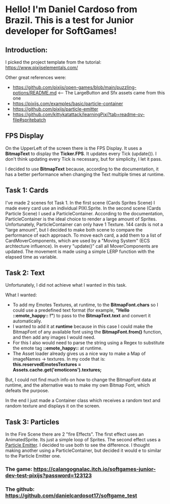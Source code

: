 # Hello! I'm Daniel Cardoso from Brazil. This is a test for Junior developer for SoftGames!

## Introduction:

I picked the project template from the tutorial:  https://www.pixijselementals.com/

 Other great references were: 
  - https://github.com/pixijs/open-games/blob/main/puzzling-potions/README.md  <-- The LargeButton and Sfx assets came from this one
  - https://pixijs.com/examples/basic/particle-container
  - https://github.com/pixijs/particle-emitter
  - https://github.com/kittykatattack/learningPixi?tab=readme-ov-file#spritebatch


## FPS Display

On the UpperLeft of the screen there is the FPS Display. It uses a **BitmapText** to display the **Ticker.FPS**.
It updates every Tick (update()). I don't think updating every Tick is necessary, but for simplicity, I let it pass.

I decided to use **BitmapText** because, according to the documentation, it has a better performance when changing the Text multiple times at runtime.

## Task 1: Cards

I've made 2 scenes fot Task 1.
In the first scene (Cards Sprites Scene) I made every card use an individual PIXI.Sprite.
In the second scene (Cards Particle Scene) I used a ParticleContainer.
According to the documentation, ParticleContainer is the ideal choice to render a large amount of Sprites. Unfortunately, ParticleContainer can only have 1 Texture.
144 cards is not a "large amount", but I decided to make both scene to compare the performance of each approach.
To move each card, a add them to a list of CardMoverComponents, which are used by a "Moving System" (ECS archtecture influence). In every "update()" call all MoverComponents are updated. The movement is made using a simple LERP function with the elapsed time as variable.

## Task 2: Text

Unfortunately, I did not achieve what I wanted in this task. 

What I wanted:
 - To add my Emotes Textures, at runtime, to the **BitmapFont.chars** so I could use a predefined text format (for example, **"Hello ::emote_happy:: !"**) to pass to the **BitmapText.text** and convert it automatically.
 - I wanted to add it at **runtime** because in this case I could make the BitmapFont of any available font using the **BitmapFont.from()** function, and then add any images I would need.
 - For this I also would need to parse the string using a Regex to substitute the emote tag **::emote_happy::** at runtime.
 - The Asset loader already gives us a nice way to make a Map of imageNames -> textures. In my code that is: **this.reservedEmotesTextures  =  Assets.cache.get('emoticons').textures;**

But, I could not find much info on how to change the BitmapFont data at runtime, and the alternative was to make my own Bitmap Font, which defeats the purpose.

In the end I just made a Container class which receives a random text and random texture and displays it on the screen.

## Task 3: Particles

In the Fire Scene there are 2 "fire Effects".
The first effect uses an AnimatedSprite. Its just a simple loop of Sprites.
The second effect uses a [Particle Emitter](https://github.com/pixijs/particle-emitter).
I decided to use both to see the difference.
I thought making another using a ParticleContainer, but decided it would e to similar to the Particle Emitter one.


### The game:  https://calangognalac.itch.io/softgames-junior-dev-test-pixijs?password=123123
### The github:  https://github.com/danielcardosot17/softgame_test
